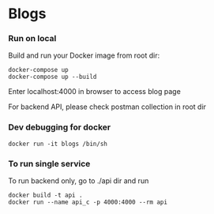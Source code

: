 # Blogs

### Run on local

Build and run your Docker image from root dir:

```
docker-compose up
docker-compose up --build
```

Enter localhost:4000 in browser to access blog page

For backend API, please check postman collection in root dir

### Dev debugging for docker

```
docker run -it blogs /bin/sh

```

### To run single service 

To run backend only, go to ./api dir and run

```
docker build -t api . 
docker run --name api_c -p 4000:4000 --rm api
```
